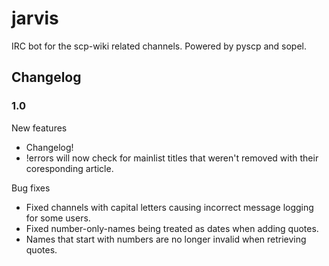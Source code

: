 # jarvis
IRC bot for the scp-wiki related channels. Powered by pyscp and sopel.

## Changelog

### 1.0

New features

* Changelog!
* !errors will now check for mainlist titles that weren't removed with their coresponding article.

Bug fixes

* Fixed channels with capital letters causing incorrect message logging for some users.
* Fixed number-only-names being treated as dates when adding quotes.
* Names that start with numbers are no longer invalid when retrieving quotes.